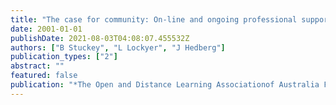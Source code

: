 ```yaml
---
title: "The case for community: On-line and ongoing professional support for communities of practice"
date: 2001-01-01
publishDate: 2021-08-03T04:08:07.455532Z
authors: ["B Stuckey", "L Lockyer", "J Hedberg"]
publication_types: ["2"]
abstract: ""
featured: false
publication: "*The Open and Distance Learning Associationof Australia Forum*"
---
```


